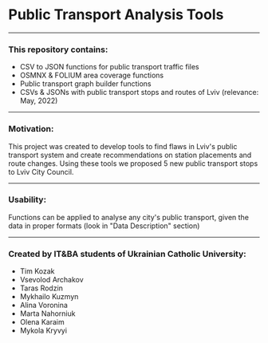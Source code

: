 # Public Transport Analysis Tools

---

### This repository contains:

- CSV to JSON functions for public transport traffic files
- OSMNX & FOLIUM area coverage functions
- Public transport graph builder functions
- CSVs & JSONs with public transport stops and routes of Lviv (relevance: May, 2022)

---

### Motivation:

This project was created to develop tools to find flaws in Lviv's public transport system and create recommendations on station placements and route changes. Using these tools we proposed 5 new public transport stops to Lviv City Council.

---

### Usability:

Functions can be applied to analyse any city's public transport, given the data in proper formats (look in "Data Description" section)

---

### Created by IT&BA students of Ukrainian Catholic University:

- Tim Kozak
- Vsevolod Archakov
- Taras Rodzin
- Mykhailo Kuzmyn
- Alina Voronina
- Marta Nahorniuk
- Olena Karaim
- Mykola Kryvyi
